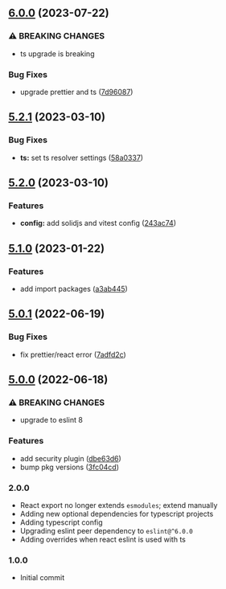 ## [6.0.0](https://github.com/atomicpages/eslint-config/compare/v5.2.1...v6.0.0) (2023-07-22)

### ⚠ BREAKING CHANGES

- ts upgrade is breaking

### Bug Fixes

- upgrade prettier and ts
  ([7d96087](https://github.com/atomicpages/eslint-config/commit/7d960879e9360ee24f886c7fa7ccf129aa544dd9))

## [5.2.1](https://github.com/atomicpages/eslint-config/compare/v5.2.0...v5.2.1) (2023-03-10)

### Bug Fixes

- **ts:** set ts resolver settings
  ([58a0337](https://github.com/atomicpages/eslint-config/commit/58a0337739f352ed9631a16bec7cfeca62cf3a6e))

## [5.2.0](https://github.com/atomicpages/eslint-config/compare/v5.1.0...v5.2.0) (2023-03-10)

### Features

- **config:** add solidjs and vitest config
  ([243ac74](https://github.com/atomicpages/eslint-config/commit/243ac74c195cf670d72b543162735442b4f971d8))

## [5.1.0](https://github.com/atomicpages/eslint-config/compare/v5.0.1...v5.1.0) (2023-01-22)

### Features

- add import packages
  ([a3ab445](https://github.com/atomicpages/eslint-config/commit/a3ab445ba890cc960fb1a6d97283ceebc4e6b7b0))

## [5.0.1](https://github.com/atomicpages/eslint-config/compare/v5.0.0...v5.0.1) (2022-06-19)

### Bug Fixes

- fix prettier/react error
  ([7adfd2c](https://github.com/atomicpages/eslint-config/commit/7adfd2ced9ca033bc38d34eee9680b3d8dc05c19))

## [5.0.0](https://github.com/atomicpages/eslint-config/compare/v4.3.0...v5.0.0) (2022-06-18)

### ⚠ BREAKING CHANGES

- upgrade to eslint 8

### Features

- add security plugin
  ([dbe63d6](https://github.com/atomicpages/eslint-config/commit/dbe63d65f887f4232664300fd96b3abfed5c7988))
- bump pkg versions
  ([3fc04cd](https://github.com/atomicpages/eslint-config/commit/3fc04cd9dec007f4e72247864d498ac609407650))

### 2.0.0

- React export no longer extends `esmodules`; extend manually
- Adding new optional dependencies for typescript projects
- Adding typescript config
- Upgrading eslint peer dependency to `eslint@^6.0.0`
- Adding overrides when react eslint is used with ts

### 1.0.0

- Initial commit
